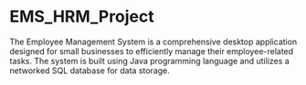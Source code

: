# EMS_HRM_Project
The Employee Management System is a comprehensive desktop application designed for small businesses to efficiently manage their employee-related tasks. The system is built using Java programming language and utilizes a networked SQL database for data storage.
